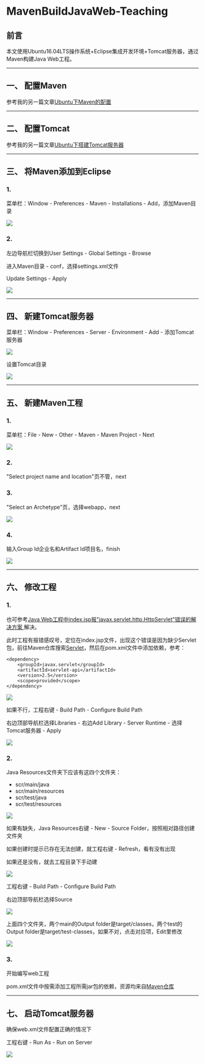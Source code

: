 # MavenBuildJavaWeb-Teaching

## 前言

本文使用Ubuntu16.04LTS操作系统+Eclipse集成开发环境+Tomcat服务器，通过Maven构建Java Web工程。

---
## 一、 配置Maven

参考我的另一篇文章[Ubuntu下Maven的配置](https://blog.csdn.net/zy13608089849/article/details/79725469)

---
## 二、 配置Tomcat

参考我的另一篇文章[Ubuntu下搭建Tomcat服务器](https://blog.csdn.net/zy13608089849/article/details/79730550)

---
## 三、 将Maven添加到Eclipse

### 1.

菜单栏：Window - Preferences - Maven - Installations - Add，添加Maven目录

![](https://github.com/frogfans/MavenBuildJavaWeb-Teaching/blob/master/image/13.png?raw=true)

### 2.

左边导航栏切换到User Settings - Global Settings - Browse

进入Maven目录 - conf，选择settings.xml文件

Update Settings - Apply

![](https://github.com/frogfans/MavenBuildJavaWeb-Teaching/blob/master/image/14.png?raw=true)

---
## 四、 新建Tomcat服务器

菜单栏：Window - Preferences - Server - Environment - Add - 添加Tomcat服务器

![](https://github.com/frogfans/MavenBuildJavaWeb-Teaching/blob/master/image/11.png?raw=true)

设置Tomcat目录

![](https://github.com/frogfans/MavenBuildJavaWeb-Teaching/blob/master/image/12.png?raw=true)

---
## 五、 新建Maven工程

### 1.

菜单栏：File - New - Other - Maven - Maven Project - Next

![](https://github.com/frogfans/MavenBuildJavaWeb-Teaching/blob/master/image/01.png?raw=true)

### 2.

"Select project name and location"页不管，next

### 3.

"Select an Archetype"页，选择webapp，next

![](https://github.com/frogfans/MavenBuildJavaWeb-Teaching/blob/master/image/02.png?raw=true)

### 4.

输入Group Id企业名和Artifact Id项目名，finish

![](https://github.com/frogfans/MavenBuildJavaWeb-Teaching/blob/master/image/03.png?raw=true)

---
## 六、 修改工程

### 1.

也可参考[Java Web工程中index.jsp报"javax.servlet.http.HttpServlet"错误的解决方案 ](https://blog.csdn.net/zy13608089849/article/details/79814219)解决。

此时工程有报错感叹号，定位在index.jsp文件，出现这个错误是因为缺少Servlet包，前往Maven仓库搜索[Servlet](http://mvnrepository.com/artifact/javax.servlet/servlet-api)，然后在pom.xml文件中添加依赖，参考：
```
<dependency>
	<groupId>javax.servlet</groupId>
	<artifactId>servlet-api</artifactId>
	<version>2.5</version>
	<scope>provided</scope>
</dependency>
```

![](https://github.com/frogfans/MavenBuildJavaWeb-Teaching/blob/master/image/04.png?raw=true)

如果不行，工程右键 - Build Path - Configure Build Path

右边顶部导航栏选择Libraries - 右边Add Library - Server Runtime - 选择Tomcat服务器 - Apply

![](https://github.com/frogfans/MavenBuildJavaWeb-Teaching/blob/master/image/05.png?raw=true)

### 2.

Java Resources文件夹下应该有这四个文件夹：

- scr/main/java
- scr/main/resources
- scr/test/java
- scr/test/resources

![](https://github.com/frogfans/MavenBuildJavaWeb-Teaching/blob/master/image/06.png?raw=true)

如果有缺失，Java Resources右键 - New - Source Folder，按照相对路径创建文件夹

如果创建时提示已存在无法创建，就工程右键 - Refresh，看有没有出现

如果还是没有，就去工程目录下手动建

![](https://github.com/frogfans/MavenBuildJavaWeb-Teaching/blob/master/image/07.png?raw=true)

工程右键 - Build Path - Configure Build Path

右边顶部导航栏选择Source

![](https://github.com/frogfans/MavenBuildJavaWeb-Teaching/blob/master/image/08.png?raw=true)

上面四个文件夹，两个main的Output folder是target/classes，两个test的Output folder是target/test-classes，如果不对，点击对应项，Edit里修改

![](https://github.com/frogfans/MavenBuildJavaWeb-Teaching/blob/master/image/09.png?raw=true)

### 3.

开始编写web工程

pom.xml文件中按需添加工程所需jar包的依赖，资源均来自[Maven仓库](http://mvnrepository.com/)

---
## 七、 启动Tomcat服务器

确保web.xml文件配置正确的情况下

工程右键 - Run As - Run on Server

![](https://github.com/frogfans/MavenBuildJavaWeb-Teaching/blob/master/image/10.png?raw=true)


